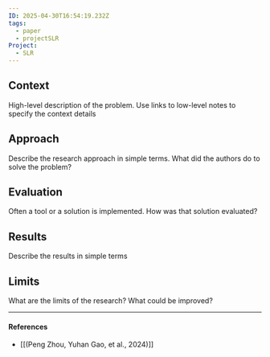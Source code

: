 ```yaml
---
ID: 2025-04-30T16:54:19.232Z
tags:
  - paper
  - projectSLR
Project:
  - SLR
---
```

## Context

High-level description of the problem. Use links to low-level notes to specify the context details

## Approach

Describe the research approach in simple terms. What did the authors do to solve the problem?

## Evaluation

Often a tool or a solution is implemented. How was that solution evaluated?

## Results

Describe the results in simple terms

## Limits

What are the limits of the research? What could be improved?

---
#### References
- [[(Peng Zhou, Yuhan Gao, et al., 2024)]]
